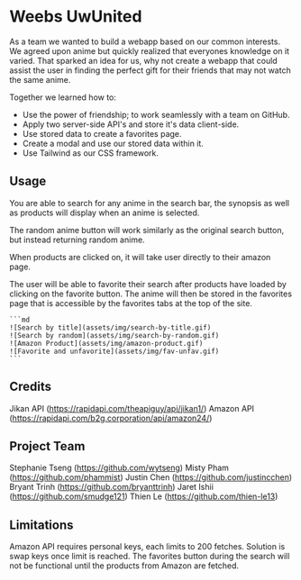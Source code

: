# Weebs UwUnited

As a team we wanted to build a webapp based on our common interests. We agreed upon anime but quickly realized that everyones knowledge on it varied.
That sparked an idea for us, why not create a webapp that could assist the user in finding the perfect gift for their friends that may not watch the same anime.

Together we learned how to:

- Use the power of friendship; to work seamlessly with a team on GitHub.
- Apply two server-side API's and store it's data client-side.
- Use stored data to create a favorites page.
- Create a modal and use our stored data within it.
- Use Tailwind as our CSS framework.

## Usage

You are able to search for any anime in the search bar, the synopsis as well as products will display when an anime is selected.

The random anime button will work similarly as the original search button, but instead returning random anime.

When products are clicked on, it will take user directly to their amazon page.

The user will be able to favorite their search after products have loaded by clicking on the favorite button. The anime will then be stored in the favorites page that is accessible by the favorites tabs at the top of the site.

    ```md
    ![Search by title](assets/img/search-by-title.gif)
    ![Search by random](assets/img/search-by-random.gif)
    ![Amazon Product](assets/img/amazon-product.gif)
    ![Favorite and unfavorite](assets/img/fav-unfav.gif)
    ```

## Credits

Jikan API (https://rapidapi.com/theapiguy/api/jikan1/)
Amazon API (https://rapidapi.com/b2g.corporation/api/amazon24/)

## Project Team

Stephanie Tseng (https://github.com/wytseng)
Misty Pham (https://github.com/phammist)
Justin Chen (https://github.com/justincchen)
Bryant Trinh (https://github.com/bryanttrinh)
Jaret Ishii (https://github.com/smudge121)
Thien Le (https://github.com/thien-le13)

## Limitations

Amazon API requires personal keys, each limits to 200 fetches. Solution is swap keys once limit is reached.
The favorites button during the search will not be functional until the products from Amazon are fetched.
